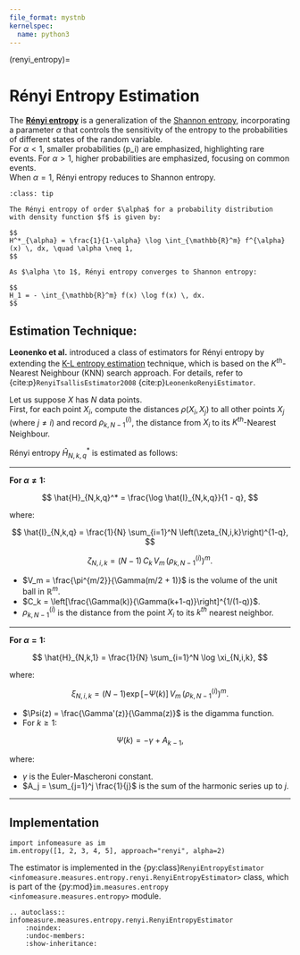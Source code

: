 ```yaml
---
file_format: mystnb
kernelspec:
  name: python3
---
```


(renyi_entropy)=
# Rényi Entropy Estimation
The [**Rényi entropy**](index.md#renyi-alpha-entropy) is a generalization of the [Shannon entropy](index.md#shannon-entropy), incorporating a parameter $\alpha$ that controls the sensitivity of the entropy to the probabilities of different states of the random variable.  
For $\alpha < 1$, smaller probabilities \(p_i\) are emphasized, highlighting rare events. For $\alpha > 1$, higher probabilities are emphasized, focusing on common events.  
When $\alpha = 1$, Rényi entropy reduces to Shannon entropy.

```{admonition} Rényi Entropy
:class: tip

The Rényi entropy of order $\alpha$ for a probability distribution with density function $f$ is given by:

$$
H^*_{\alpha} = \frac{1}{1-\alpha} \log \int_{\mathbb{R}^m} f^{\alpha}(x) \, dx, \quad \alpha \neq 1,
$$

As $\alpha \to 1$, Rényi entropy converges to Shannon entropy:

$$
H_1 = - \int_{\mathbb{R}^m} f(x) \log f(x) \, dx.
$$
```

## Estimation Technique:
**Leonenko et al.** introduced a class of estimators for Rényi entropy by extending the [K-L entropy estimation](kozachenko_leonenko.md) technique, which is based on the $K^{th}$-Nearest Neighbour (KNN) search approach. For details, refer to {cite:p}`RenyiTsallisEstimator2008` {cite:p}`LeonenkoRenyiEstimator`.  

Let us suppose $X$ has $N$ data points.  
First, for each point $X_i$, compute the distances $\rho(X_i, X_j)$ to all other points $X_j$ (where $j \neq i$) and record $\rho_{k,N-1}^{(i)}$, the distance from $X_i$ to its $K^{th}$-Nearest Neighbour.  

Rényi entropy $\hat{H}_{N,k,q}^*$ is estimated as follows:

---
**For $\alpha \neq 1$:**

$$
\hat{H}_{N,k,q}^* = \frac{\log \hat{I}_{N,k,q}}{1 - q},
$$

where:

$$
\hat{I}_{N,k,q} = \frac{1}{N} \sum_{i=1}^N \left(\zeta_{N,i,k}\right)^{1-q},
$$

$$
\zeta_{N,i,k} = (N-1) \, C_k \, V_m \, \left(\rho_{k,N-1}^{(i)}\right)^m.
$$

- $V_m = \frac{\pi^{m/2}}{\Gamma(m/2 + 1)}$ is the volume of the unit ball in $\mathbb{R}^m$.  
- $C_k = \left[\frac{\Gamma(k)}{\Gamma(k+1-q)}\right]^{1/(1-q)}$.  
- $\rho_{k,N-1}^{(i)}$ is the distance from the point $X_i$ to its $k^{th}$ nearest neighbor.
---

**For $\alpha = 1$:**

$$
\hat{H}_{N,k,1} = \frac{1}{N} \sum_{i=1}^N \log \xi_{N,i,k},
$$

where:

$$
\xi_{N,i,k} = (N-1) \exp[-\Psi(k)] \, V_m \, \left(\rho_{k,N-1}^{(i)}\right)^m.
$$

- $\Psi(z) = \frac{\Gamma'(z)}{\Gamma(z)}$ is the digamma function.  
- For $k \geq 1$:

$$
\Psi(k) = -\gamma + A_{k-1},
$$

where:
- $\gamma$ is the Euler-Mascheroni constant.  
- $A_j = \sum_{j=1}^j \frac{1}{j}$ is the sum of the harmonic series up to $j$.
---

## Implementation

```{code-cell}
import infomeasure as im
im.entropy([1, 2, 3, 4, 5], approach="renyi", alpha=2)
```


The estimator is implemented in the {py:class}`RenyiEntropyEstimator <infomeasure.measures.entropy.renyi.RenyiEntropyEstimator>` class,
which is part of the {py:mod}`im.measures.entropy <infomeasure.measures.entropy>` module.

```{eval-rst}
.. autoclass:: infomeasure.measures.entropy.renyi.RenyiEntropyEstimator
    :noindex:
    :undoc-members:
    :show-inheritance:
```
